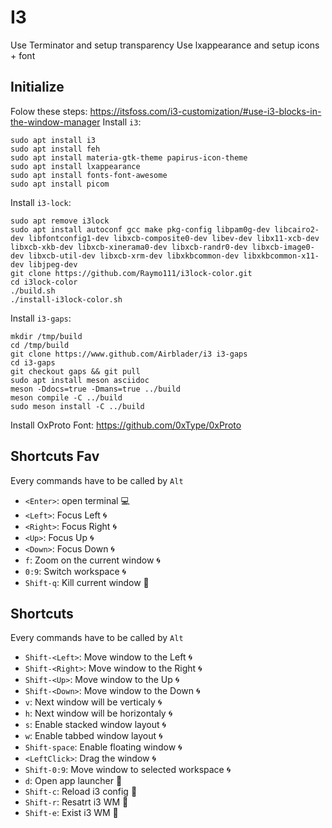# I3
Use Terminator and setup transparency
Use lxappearance and setup icons + font

## Initialize
Folow these steps: <https://itsfoss.com/i3-customization/#use-i3-blocks-in-the-window-manager> 
Install `i3`:
```
sudo apt install i3
sudo apt install feh
sudo apt install materia-gtk-theme papirus-icon-theme
sudo apt install lxappearance
sudo apt install fonts-font-awesome
sudo apt install picom
```
Install `i3-lock`:
```
sudo apt remove i3lock
sudo apt install autoconf gcc make pkg-config libpam0g-dev libcairo2-dev libfontconfig1-dev libxcb-composite0-dev libev-dev libx11-xcb-dev libxcb-xkb-dev libxcb-xinerama0-dev libxcb-randr0-dev libxcb-image0-dev libxcb-util-dev libxcb-xrm-dev libxkbcommon-dev libxkbcommon-x11-dev libjpeg-dev
git clone https://github.com/Raymo111/i3lock-color.git
cd i3lock-color
./build.sh
./install-i3lock-color.sh
```
Install `i3-gaps`:
```
mkdir /tmp/build 
cd /tmp/build
git clone https://www.github.com/Airblader/i3 i3-gaps
cd i3-gaps
git checkout gaps && git pull
sudo apt install meson asciidoc
meson -Ddocs=true -Dmans=true ../build
meson compile -C ../build
sudo meson install -C ../build
```
Install OxProto Font: <https://github.com/0xType/0xProto>


## Shortcuts Fav 
Every commands have to be called by `Alt`
* `<Enter>`: open terminal :computer:
* `<Left>`: Focus Left :cyclone:
* `<Right>`: Focus Right :cyclone:
* `<Up>`: Focus Up :cyclone:
* `<Down>`: Focus Down :cyclone: 
* `f`: Zoom on the current window :cyclone: 
* `0:9`: Switch workspace :cyclone:
* `Shift-q`: Kill current window :wrench:

## Shortcuts 
Every commands have to be called by `Alt`
* `Shift-<Left>`: Move window to the Left :cyclone:
* `Shift-<Right>`: Move window to the Right :cyclone:
* `Shift-<Up>`: Move window to the Up :cyclone:
* `Shift-<Down>`: Move window to the Down :cyclone: 
* `v`: Next window will be verticaly :cyclone:
* `h`: Next window will be horizontaly :cyclone:
* `s`: Enable stacked window layout :cyclone:
* `w`: Enable tabbed window layout :cyclone:
* `Shift-space`: Enable floating window :cyclone:
* `<LeftClick>`: Drag the window :cyclone:
* `Shift-0:9`: Move window to selected workspace :cyclone:
* `d`: Open app launcher :wrench:
* `Shift-c`: Reload i3 config :wrench:
* `Shift-r`: Resatrt i3 WM :wrench:
* `Shift-e`: Exist i3 WM :wrench:
